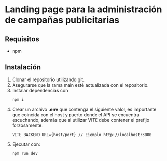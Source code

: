 # Landing page para la administración de campañas publicitarias

## Requisitos
- npm

## Instalación
1. Clonar el repositorio utilizando git.
2. Asegurarse que la rama main esté actualizada con el repositorio.
3. Instalar dependencias con 
    ```
    npm i
    ```
4. Crear un archivo **.env** que contenga el siguiente valor, es importante que coincida con el host y puerto donde el API se encuentra escuchando, además que al utilizar VITE debe contener el prefijo forzosamente.
    ```
    VITE_BACKEND_URL={host/port} // Ejemplo http://localhost:3000
    ```
6. Ejecutar con:
    ```
    npm run dev
    ```
